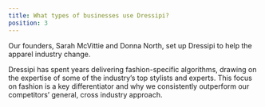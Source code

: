 ```yaml
---
title: What types of businesses use Dressipi?
position: 3
---
```

Our founders, Sarah McVittie and Donna North, set up Dressipi to help the apparel industry change.

Dressipi has spent years delivering fashion-specific algorithms, drawing on the expertise of some of the industry’s top stylists and experts. This focus on fashion is a key differentiator and why we consistently outperform our competitors’ general, cross industry approach.